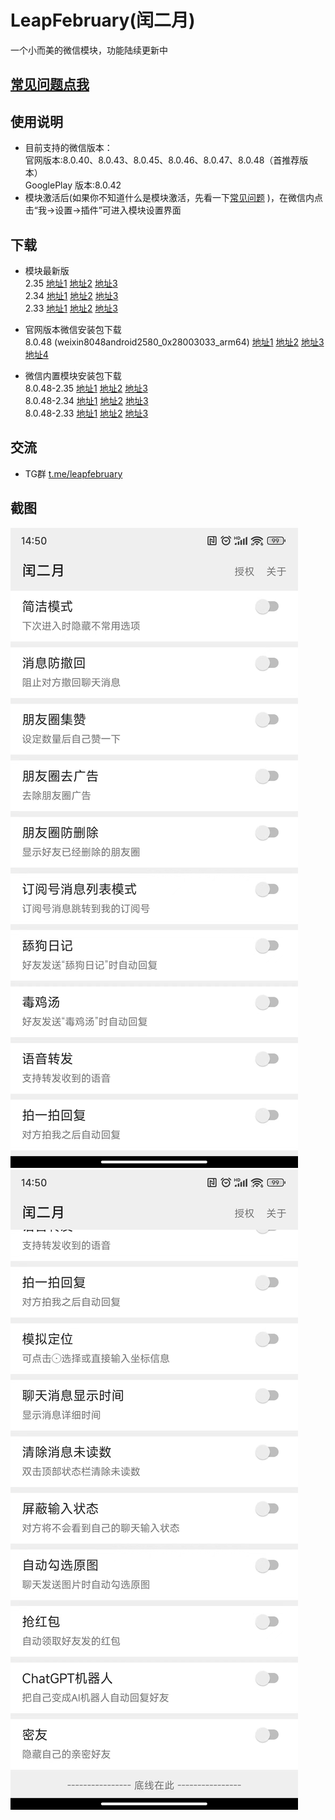 # LeapFebruary(闰二月)

一个小而美的微信模块，功能陆续更新中

## [常见问题点我](./FAQ.md)  

## 使用说明  

+ 目前支持的微信版本：  
官网版本:8.0.40、8.0.43、8.0.45、8.0.46、8.0.47、8.0.48（首推荐版本）  
GooglePlay 版本:8.0.42
+ 模块激活后(如果你不知道什么是模块激活，先看一下[常见问题](./FAQ.md) )，在微信内点击“我->设置->插件”可进入模块设置界面

## 下载  

+ 模块最新版  
2.35
[地址1](https://bitbucket.org/prong6542/com.r.leapfebruary/downloads/leapfebruary_235_2.35.apk)
[地址2](https://sourceforge.net/projects/com-r-leapfebruary/files/235-2.35/leapfebruary_235_2.35.apk) 
[地址3](https://github.com/Xposed-Modules-Repo/com.r.leapfebruary/releases/download/235-2.35/leapfebruary_235_2.35.apk)  
2.34
[地址1](https://bitbucket.org/prong6542/com.r.leapfebruary/downloads/leapfebruary_234_2.34.apk)
[地址2](https://sourceforge.net/projects/com-r-leapfebruary/files/234-2.34/leapfebruary_234_2.34.apk) 
[地址3](https://github.com/Xposed-Modules-Repo/com.r.leapfebruary/releases/download/234-2.34/leapfebruary_234_2.34.apk)  
2.33
[地址1](https://bitbucket.org/prong6542/com.r.leapfebruary/downloads/leapfebruary_233_2.33.apk)
[地址2](https://sourceforge.net/projects/com-r-leapfebruary/files/233-2.33/leapfebruary_233_2.33.apk) 
[地址3](https://github.com/Xposed-Modules-Repo/com.r.leapfebruary/releases/download/233-2.33/leapfebruary_233_2.33.apk)

+ 官网版本微信安装包下载  
8.0.48 (weixin8048android2580_0x28003033_arm64)
[地址1](http://dldir1.qq.com/weixin/android/weixin8048android2580_0x28003033_arm64.apk)
[地址2](https://bitbucket.org/prong6542/com.r.leapfebruary/downloads/weixin8048android2580_0x28003033_arm64.apk) 
[地址3](https://sourceforge.net/projects/com-r-leapfebruary/files/233-2.33/weixin8048android2580_0x28003033_arm64.apk) 
[地址4](https://github.com/Xposed-Modules-Repo/com.r.leapfebruary/releases/download/233-2.33/weixin8048android2580_0x28003033_arm64.apk)

+ 微信内置模块安装包下载  
8.0.48-2.35
[地址1](https://bitbucket.org/prong6542/com.r.leapfebruary/downloads/weixin8048android2580_0x28003033_arm64_leapfebruary_2.35.apk)
[地址2](https://sourceforge.net/projects/com-r-leapfebruary/files/235-2.35/weixin8048android2580_0x28003033_arm64_leapfebruary_2.35.apk) 
[地址3](https://github.com/Xposed-Modules-Repo/com.r.leapfebruary/releases/download/235-2.35/weixin8048android2580_0x28003033_arm64_leapfebruary_2.35.apk)  
8.0.48-2.34
[地址1](https://bitbucket.org/prong6542/com.r.leapfebruary/downloads/weixin8048android2580_0x28003033_arm64_leapfebruary_2.34.apk)
[地址2](https://sourceforge.net/projects/com-r-leapfebruary/files/234-2.34/weixin8048android2580_0x28003033_arm64_leapfebruary_2.34.apk) 
[地址3](https://github.com/Xposed-Modules-Repo/com.r.leapfebruary/releases/download/234-2.34/weixin8048android2580_0x28003033_arm64_leapfebruary_2.34.apk)  
8.0.48-2.33
[地址1](https://bitbucket.org/prong6542/com.r.leapfebruary/downloads/weixin8048android2580_0x28003033_arm64_leapfebruary_2.33.apk)
[地址2](https://sourceforge.net/projects/com-r-leapfebruary/files/233-2.33/weixin8048android2580_0x28003033_arm64_leapfebruary_2.33.apk) 
[地址3](https://github.com/Xposed-Modules-Repo/com.r.leapfebruary/releases/download/233-2.33/weixin8048android2580_0x28003033_arm64_leapfebruary_2.33.apk)

## 交流  

+ TG群 [t.me/leapfebruary](https://t.me/leapfebruary)  

## 截图  

![1.jpg](./img/1.jpg)
![2.jpg](./img/2.jpg)
